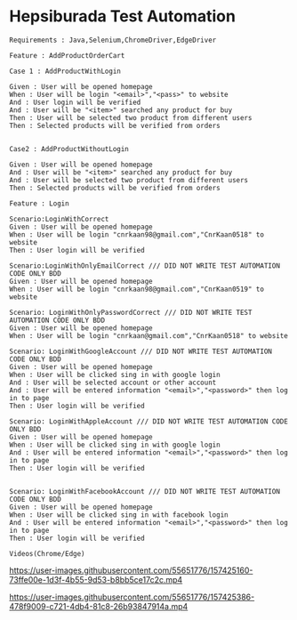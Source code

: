 # Hepsiburada Test Automation

    Requirements : Java,Selenium,ChromeDriver,EdgeDriver

    Feature : AddProductOrderCart

    Case 1 : AddProductWithLogin

    Given : User will be opened homepage
    When : User will be login "<email>","<pass>" to website
    And : User login will be verified
    And : User will be "<item>" searched any product for buy
    Then : User will be selected two product from different users
    Then : Selected products will be verified from orders


    Case2 : AddProductWithoutLogin
    
    Given : User will be opened homepage
    And : User will be "<item>" searched any product for buy
    And : User will be selected two product from different users
    Then : Selected products will be verified from orders
 
    Feature : Login  
    
    Scenario:LoginWithCorrect
    Given : User will be opened homepage
    When : User will be login "cnrkaan98@gmail.com","CnrKaan0518" to website
    Then : User login will be verified

    Scenario:LoginWithOnlyEmailCorrect /// DID NOT WRITE TEST AUTOMATION CODE ONLY BDD
    Given : User will be opened homepage
    When : User will be login "cnrkaan98@gmail.com","CnrKaan0519" to website

    Scenario: LoginWithOnlyPasswordCorrect /// DID NOT WRITE TEST AUTOMATION CODE ONLY BDD
    Given : User will be opened homepage
    When : User will be login "cnrkaan@gmail.com","CnrKaan0518" to website
 
    Scenario: LoginWithGoogleAccount /// DID NOT WRITE TEST AUTOMATION CODE ONLY BDD
    Given : User will be opened homepage
    When : User will be clicked sing in with google login
    And : User will be selected account or other account
    And : User will be entered information "<email>","<password>" then log in to page
    Then : User login will be verified

    Scenario: LoginWithAppleAccount /// DID NOT WRITE TEST AUTOMATION CODE ONLY BDD
    Given : User will be opened homepage
    When : User will be clicked sing in with google login
    And : User will be entered information "<email>","<password>" then log in to page
    Then : User login will be verified

  
    Scenario: LoginWithFacebookAccount /// DID NOT WRITE TEST AUTOMATION CODE ONLY BDD
    Given : User will be opened homepage
    When : User will be clicked sing in with facebook login
    And : User will be entered information "<email>","<password>" then log in to page
    Then : User login will be verified
 
    Videos(Chrome/Edge)   

https://user-images.githubusercontent.com/55651776/157425160-73ffe00e-1d3f-4b55-9d53-b8bb5ce17c2c.mp4

https://user-images.githubusercontent.com/55651776/157425386-478f9009-c721-4db4-81c8-26b93847914a.mp4


  
